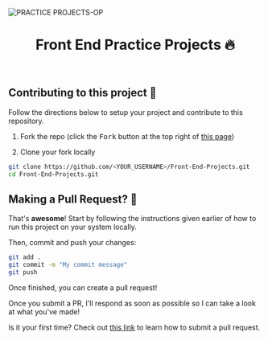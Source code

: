 <!-- ![Top-10-Projects-For-Beginners-To-Practice-HTML-and-CSS-Skills](https://user-images.githubusercontent.com/85782825/175781013-319c8923-d5be-4990-9b11-1fe44eb6875a.jpg)
 -->
 
![PRACTICE PROJECTS-OP](https://user-images.githubusercontent.com/85782825/175821674-c8c4ae1c-c55b-4506-8e43-96a988013e4c.png)

  <h1 align="center"> Front End Practice Projects 🔥 </h1>
 

<br>

## Contributing to this project 👊


Follow the directions below to setup your project and contribute to this repository.

1. Fork the repo (click the <kbd>Fork</kbd> button at the top right of [this page](https://www.github.com/Jyoti-prakash-rout/Front-End-Projects))

2. Clone your fork locally

```sh
git clone https://github.com/<YOUR_USERNAME>/Front-End-Projects.git
cd Front-End-Projects.git
```


## Making a Pull Request? 🔁

That's **awesome**! Start by following the instructions given earlier of how to run this project on your system locally.

Then, commit and push your changes:

```bash
git add .
git commit -m "My commit message"
git push
```

Once finished, you can create a pull request!

Once you submit a PR, I'll respond as soon as possible so I can take a look at what you've made!

Is it your first time? Check out [this link](https://docs.github.com/en/free-pro-team@latest/github/collaborating-with-issues-and-pull-requests/creating-a-pull-request-from-a-fork) to learn how to submit a pull request.
